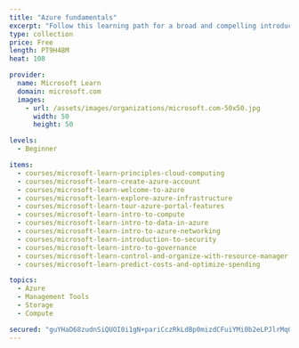 ```yaml
---
title: "Azure fundamentals"
excerpt: "Follow this learning path for a broad and compelling introduction to the fundamentals of Azure cloud computing."
type: collection
price: Free
length: PT9H48M
heat: 108

provider:
  name: Microsoft Learn
  domain: microsoft.com
  images:
    - url: /assets/images/organizations/microsoft.com-50x50.jpg
      width: 50
      height: 50

levels:
  - Beginner

items:
  - courses/microsoft-learn-principles-cloud-computing
  - courses/microsoft-learn-create-azure-account
  - courses/microsoft-learn-welcome-to-azure
  - courses/microsoft-learn-explore-azure-infrastructure
  - courses/microsoft-learn-tour-azure-portal-features
  - courses/microsoft-learn-intro-to-compute
  - courses/microsoft-learn-intro-to-data-in-azure
  - courses/microsoft-learn-intro-to-azure-networking
  - courses/microsoft-learn-introduction-to-security
  - courses/microsoft-learn-intro-to-governance
  - courses/microsoft-learn-control-and-organize-with-resource-manager
  - courses/microsoft-learn-predict-costs-and-optimize-spending

topics:
  - Azure
  - Management Tools
  - Storage
  - Compute

secured: "guYHaD68zudnSiQUOI0i1gN+pariCczRkLdBp0mizdCFuiYMi0b2eLPJlrMq0Dk2P9VWxrXKawcuQRMAbl74yzWraQj8HhXdMwsICx6g4/F+2eUk7W/UEkXhv8E2vd/bsSV0O6ujIyy9Ol71YIFeRy0Utw0AOCSd8gngeDuCruh+rcmBGeG3qP56QWwATSklFQaz+lI53OSvYv/Cl+b5PmWLQ0w2ZGPRmWxSvMMLUYZwhVlr1ts97BWfaSVqB9HD8l+w6pAnZxH20QJS7Oe/gsjUoLvuZCv5KlYdLUAQBpywcH+ltxu8ePXHPg7sUR/6ztH88qPHK2OG1I0qPvMOyUZr+92NXSCbXg4aG3uhYy0=;4PtGjvdzaJIcFmIWxHIcuA=="
---
```


